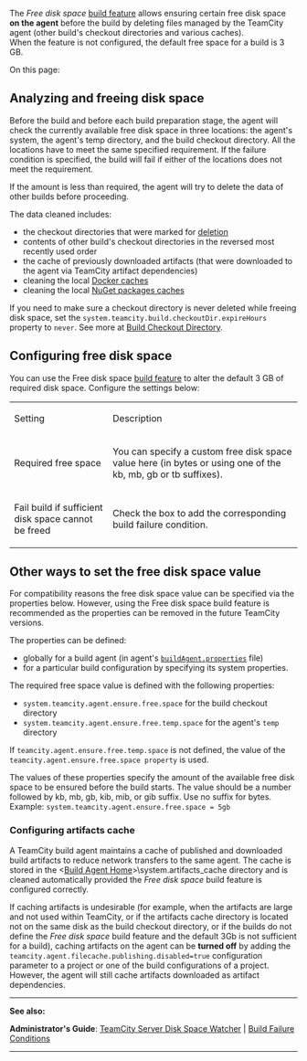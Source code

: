 [//]: # (title: Free Disk Space)
[//]: # (auxiliary-id: Free Disk Space)

The _Free disk space_ [build feature](adding-build-features.md) allows ensuring certain free disk space __on the agent__ before the build by deleting files managed by the TeamCity agent (other build's checkout directories and various caches).   
When the feature is not configured, the default free space for a build is 3 GB.

On this page:

<tag-list of="chapter" mode="tree" depth="4"/>


## Analyzing and freeing disk space

Before the build and before each build preparation stage, the agent will check the currently available free disk space in three locations: the agent's system, the agent's temp directory, and the build checkout directory. All the locations have to meet the same specified requirement. If the failure condition is specified, the build will fail if either of the locations does not meet the requirement.

If the amount is less than required, the agent will try to delete the data of other builds before proceeding.

The data cleaned includes:
* the checkout directories that were marked for [deletion](build-checkout-directory.md#Automatic+Checkout+Directory+Cleaning)
* contents of other build's checkout directories in the reversed most recently used order
* the cache of previously downloaded artifacts (that were downloaded to the agent via TeamCity artifact dependencies)
* cleaning the local [Docker caches](integrating-teamcity-with-docker.md#Docker+Disk+Space+Cleaner) 
* cleaning the local [NuGet packages caches](nuget.md#NuGet+Packages+Cache+Clean-up+on+Agents)

If you need to make sure a checkout directory is never deleted while freeing disk space, set the `system.teamcity.build.checkoutDir.expireHours` property to `never`. See more at [Build Checkout Directory](build-checkout-directory.md).

## Configuring free disk space 

You can use the Free disk space [build feature](adding-build-features.md) to alter the default 3 GB of required disk space. Configure the settings below:

<table><tr>

<td>

Setting

</td>

<td>

Description

</td></tr><tr>

<td>

Required free space

</td>

<td>

You can specify a custom free disk space value here (in bytes or using one of the kb, mb, gb or tb suffixes).


</td></tr><tr>

<td>

Fail build if sufficient disk space cannot be freed

</td>

<td>

Check the box to add the corresponding build failure condition.

</td></tr></table>

## Other ways to set the free disk space value

For compatibility reasons  the free disk space value can be specified via the properties below. However, using the Free disk space build feature is recommended as the properties can be removed in the future TeamCity versions.

The properties can be defined:
* globally for a build agent (in agent's [`buildAgent.properties`](build-agent-configuration.md) file)
* for a particular build configuration by specifying its system properties.

The required free space value is defined with the following properties:
* `system.teamcity.agent.ensure.free.space` for the build checkout directory
* `system.teamcity.agent.ensure.free.temp.space` for the agent's `temp` directory

If `teamcity.agent.ensure.free.temp.space` is not defined, the value of the `teamcity.agent.ensure.free.space property` is used.

The values of these properties specify the amount of the available free disk space to be ensured before the build starts. The value should be a number followed by kb, mb, gb, kib, mib, or gib suffix. Use no suffix for bytes.   
Example: `system.teamcity.agent.ensure.free.space = 5gb`

### Configuring artifacts cache

A TeamCity build agent maintains a cache of published and downloaded build artifacts to reduce network transfers to the same agent. The cache is stored in the \<[Build Agent Home](agent-home-directory.md)\>\system\.artifacts_cache directory and is cleaned automatically provided the _Free disk space_ build feature is configured correctly.

If caching artifacts is undesirable (for example, when the artifacts are large and not used within TeamCity, or if the artifacts cache directory is located not on the same disk as the build checkout directory, or if the builds do not define the _Free disk space_ build feature and the default 3Gb is not sufficient for a build), caching artifacts on the agent can be __turned off__ by adding the `teamcity.agent.filecache.publishing.disabled=true` configuration parameter to a project or one of the build configurations of a project. However, the agent will still cache artifacts downloaded as artifact dependencies.


[//]: # (Internal note. Do not delete. "Free disk spaced145e166.txt")

 __  __

__See also:__

__Administrator's Guide__: [TeamCity Server Disk Space Watcher](teamcity-disk-space-watcher.md) | [Build Failure Conditions](build-failure-conditions.md)

__ __
